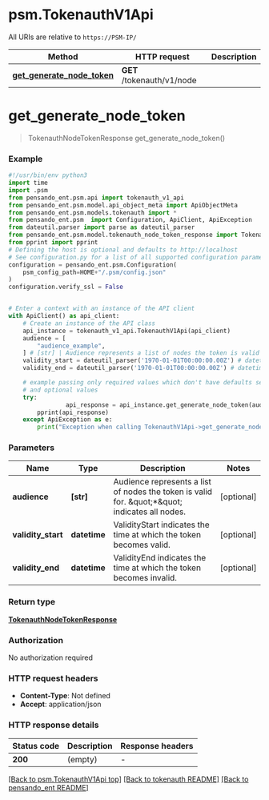 # psm.TokenauthV1Api

All URIs are relative to `https://PSM-IP/`

Method | HTTP request | Description
------------- | ------------- | -------------
[**get_generate_node_token**](TokenauthV1Api.md#get_generate_node_token) | **GET** /tokenauth/v1/node | 


# **get_generate_node_token**
> TokenauthNodeTokenResponse get_generate_node_token()



### Example

```python
#!/usr/bin/env python3
import time
import .psm
from pensando_ent.psm.api import tokenauth_v1_api
from pensando_ent.psm.model.api_object_meta import ApiObjectMeta
from pensando_ent.psm.models.tokenauth import *
from pensando_ent.psm  import Configuration, ApiClient, ApiException
from dateutil.parser import parse as dateutil_parser
from pensando_ent.psm.model.tokenauth_node_token_response import TokenauthNodeTokenResponse
from pprint import pprint
# Defining the host is optional and defaults to http://localhost
# See configuration.py for a list of all supported configuration parameters.
configuration = pensando_ent.psm.Configuration(
    psm_config_path=HOME+"/.psm/config.json"
)
configuration.verify_ssl = False


# Enter a context with an instance of the API client
with ApiClient() as api_client:
    # Create an instance of the API class
    api_instance = tokenauth_v1_api.TokenauthV1Api(api_client)
    audience = [
        "audience_example",
    ] # [str] | Audience represents a list of nodes the token is valid for. \"*\" indicates all nodes. (optional)
    validity_start = dateutil_parser('1970-01-01T00:00:00.00Z') # datetime | ValidityStart indicates the time at which the token becomes valid. (optional)
    validity_end = dateutil_parser('1970-01-01T00:00:00.00Z') # datetime | ValidityEnd indicates the time at which the token becomes invalid. (optional)

    # example passing only required values which don't have defaults set
    # and optional values
    try:
                api_response = api_instance.get_generate_node_token(audience=audience, validity_start=validity_start, validity_end=validity_end)
        pprint(api_response)
    except ApiException as e:
        print("Exception when calling TokenauthV1Api->get_generate_node_token: %s\n" % e)
```

### Parameters

Name | Type | Description  | Notes
------------- | ------------- | ------------- | -------------
 **audience** | **[str]**| Audience represents a list of nodes the token is valid for. \&quot;*\&quot; indicates all nodes. | [optional]
 **validity_start** | **datetime**| ValidityStart indicates the time at which the token becomes valid. | [optional]
 **validity_end** | **datetime**| ValidityEnd indicates the time at which the token becomes invalid. | [optional]

### Return type

[**TokenauthNodeTokenResponse**](TokenauthNodeTokenResponse.md)

### Authorization

No authorization required

### HTTP request headers

 - **Content-Type**: Not defined
 - **Accept**: application/json

### HTTP response details
| Status code | Description | Response headers |
|-------------|-------------|------------------|
**200** | (empty) |  -  |

[[Back to psm.TokenauthV1Api top]](#psm.TokenauthV1Api) [[Back to tokenauth README]](../psm/docs/tokenauth/README.md) [[Back to pensando_ent README]](../README.md)

